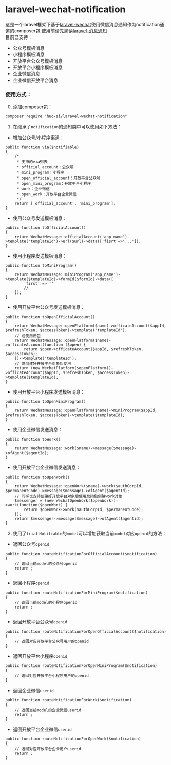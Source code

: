 # laravel-wechat-notification
这是一个laravel框架下基于[laravel-wechat](https://github.com/overtrue/laravel-wechat)使用微信消息通知作为notification通道的composer包,使用前请先熟读[laravel-消息通知](https://learnku.com/docs/laravel/8.x/notifications/9396)  
目前已支持：  
* 公众号模板消息
* 小程序模板消息
* 开放平台公众号模板消息
* 开放平台小程序模板消息
* 企业微信消息
* 企业微信开放平台消息
### 使用方式： ###
0. 添加composer包：
<pre><code>composer require "huo-zi/laravel-wechat-notification"</code></pre>

1. 在继承了`notification`的通知类中可以使用如下方法：
* 增加公众号/小程序渠道：
<pre><code>public function via($notifiable)
{
    /*
     * 支持的via列表
     * official_account：公众号
     * mini_program：小程序
     * open_official_account：开放平台公众号
     * open_mini_program：开放平台小程序
     * work：企业微信
     * open_work：开放平台企业微信
     */
    return ['official_account', 'mini_program'];
}</code></pre>
* 使用公众号发送模板消息：
<pre><code>public function toOfficialAccount()
{
    return WechatMessage::officialAccount('app_name')->template('templateId')->url($url)->data(['fisrt'=>'...']);
}</code></pre>
* 使用小程序发送模板消息：
<pre><code>public function toMiniProgram()
{
    return WechatMessage::miniProgram('app_name')->template($templateId)->formId($formId)->data([
        'first' => ''
        //
    ]);
}</code></pre>
* 使用开放平台公众号发送模板消息：
<pre><code>public function toOpenOfficialAccount()
{
    return WechatMessage::openFlatform($name)->officateAccount($appId, $refreshToken, $accessToken)->template('templateId');
    // 或使用闭包
    return WechatMessage::openFlatform($name)->officateAccount(function ($open) {
        return $open->officateAccount($appId, $refreshToken, $accessToken);
    })->template('templateId');
    // 或创建好开放平台对象后使用
    return (new WechatPlatform($openPlatform))->officateAccount($appId, $refreshToken, $accessToken)->template($templateId);
}</code></pre>
* 使用开放平台小程序发送模板消息：
<pre><code>public function toOpenMiniProgram()
{
    return WechatMessage::openFlatform($name)->miniProgram($appId, $refreshToken, $accessToken)->template($templateId);
}</code></pre>
* 使用企业微信发送消息：
<pre><code>public function toWork()
{
    return WechatMessage::work($name)->message($message)->ofAgent($agentId);
}</code></pre>
* 使用开放平台企业微信发送消息：
<pre><code>public function toOpenWork()
{
    return WechatMessage::openWork($name)->work($authCorpId, $permanentCode)->message($message)->ofAgent($agentId);
    // 同样也支持创建好开放平台对象后使用及闭包创建work对象
    $messenger = (new WechatOpenWork($openWork))->work(function($openWork) {
        return $openWork->work($authCorpId, $permanentCode);
    });
    return $messenger->message($message)->ofAgent($agentid);
}</code></pre>
2. 使用了`triat` `Notifiable`的`model`可以增加获取当前`model`对应`openid`的方法：
* 返回公众号`openid`
<pre><code>public function routeNotificationForOfficialAccount($notification)
{
    // 返回当前model的公众号openid
    return ;
}</code></pre>
* 返回小程序`openid`
<pre><code>public function routeNotificationForMiniProgram($notification)
{
    // 返回当前model的小程序openid
    return ;
}</code></pre>
* 返回开放平台公众号`openid`
<pre><code>public function routeNotificationForOpenOfficialAccount($notification)
{
    // 返回对应开放平台公众号用户的openid
}</code></pre>
* 返回开放平台小程序`openid`
<pre><code>public function routeNotificationForOpenMiniProgram($notification)
{
    // 返回对应开放平台小程序用户的openid
}</code></pre>
* 返回企业微信`userid`
<pre><code>public function routeNotificationForWork($notification)
{
    // 返回当前model的企业微信userid
    return ;
}</code></pre>
* 返回开放平台企业微信`userid`
<pre><code>public function routeNotificationForOpenWork($notification)
{
    // 返回对应开放平台企业用户userid
    return ;
}</code></pre>
